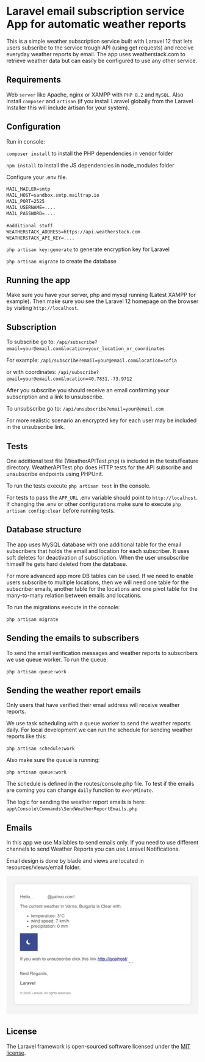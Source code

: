 # Laravel email subscription service App for automatic weather reports

This is a simple weather subscription service built with Laravel 12 that lets users subscribe to the service trough API (using get requests) and receive everyday weather reports by email. The app uses weatherstack.com to retrieve weather data but can easily be configured to use any other service.

## Requirements

Web `server` like Apache, nginx or XAMPP with `PHP 8.2` and `MySQL`. Also install `composer` and `artisan` (if you install Laravel globally from the Laravel Installer this will include artisan for your system).

## Configuration

Run in console:

`composer install` to install the PHP dependencies in vendor folder

`npm install` to install the JS dependencies in node_modules folder

Configure your .env file.

```
MAIL_MAILER=smtp
MAIL_HOST=sandbox.smtp.mailtrap.io
MAIL_PORT=2525
MAIL_USERNAME=....
MAIL_PASSWORD=....

#additional stuff
WEATHERSTACK_ADDRESS=https://api.weatherstack.com
WEATHERSTACK_API_KEY=....
```

`php artisan key:generate` to generate encryption key for Laravel

`php artisan migrate` to create the database

## Running the app

Make sure you have your server, php and mysql running (Latest XAMPP for example). Then make sure you see the Laravel 12 homepage on the browser by visiting `http://localhost`.

## Subscription

To subscribe go to: `/api/subscribe?email=your@email.com&location=your_location_or_coordinates`

For example: `/api/subscribe?email=your@email.com&location=sofia`

or with coordinates: `/api/subscribe?email=your@email.com&location=40.7831,-73.9712`

After you subscribe you should receive an email confirming your subscription and a link to unsubscribe.

To unsubscribe go to: `/api/unsubscribe?email=your@email.com`

For more realistic scenario an encrypted key for each user may be included in the unsubscribe link.

## Tests

One additional test file (WeatherAPITest.php) is included in the tests/Feature directory. WeatherAPITest.php does HTTP tests for the API subscribe and unsubscribe endpoints using PHPUnit.

To run the tests execute `php artisan test` in the console.

For tests to pass the `APP_URL` .env variable should point to `http://localhost`. If changing the .env or other configurations make sure to execute `php artisan config:clear` before running tests.

## Database structure

The app uses MySQL database with one additional table for the email subscribers that holds the email and location for each subscriber. It uses soft deletes for deactivation of subscription. When the user unsubscribe himself he gets hard deleted from the database. 

For more advanced app more DB tables can be used. If we need to enable users subscribe to multiple locations, then we will need one table for the subscriber emails, another table for the locations and one pivot table for the many-to-many relation between emails and locations. 

To run the migrations execute in the console:

`php artisan migrate`

## Sending the emails to subscribers

To send the email verification messages and weather reports to subscribers we use queue worker. To run the queue:

`php artisan queue:work`

## Sending the weather report emails

Only users that have verified their email address will receive weather reports.

We use task scheduling with a queue worker to send the weather reports daily. For local development we can run the schedule for sending weather reports like this:

`php artisan schedule:work`

Also make sure the queue is running:

`php artisan queue:work`

The schedule is defined in the routes/console.php file. To test if the emails are coming you can change `daily` function to `everyMinute`.

The logic for sending the weather report emails is here: `app\Console\Commands\SendWeatherReportEmails.php`

## Emails

In this app we use Mailables to send emails only. If you need to use different channels to send Weather Reports you can use Laravel Notifications.

Email design is done by blade and views are located in resources/views/email folder.

![Weather Report email](weather-report-email-screenshot.jpg)

## License

The Laravel framework is open-sourced software licensed under the [MIT license](https://opensource.org/licenses/MIT).

